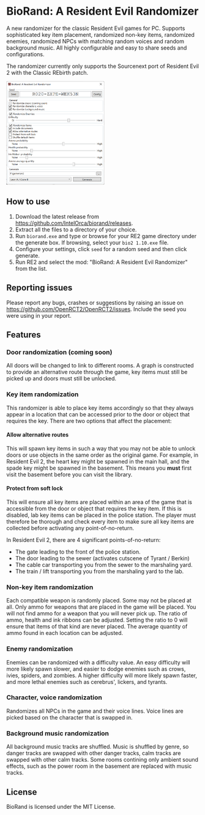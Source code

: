 # BioRand: A Resident Evil Randomizer
A new randomizer for the classic Resident Evil games for PC. Supports sophisticated key item placement, randomized non-key items, randomized enemies, randomized NPCs with matching random voices and random background music. All highly configurable and easy to share seeds and configurations.

The randomizer currently only supports the Sourcenext port of Resident Evil 2 with the Classic REbirth patch.

<a href="https://openrct2.io">
    <img src="docs/images/screenshot.png" style="width: 256px;" alt="BioRand screenshot"/>
</a>

## How to use

1. Download the latest release from https://github.com/IntelOrca/biorand/releases.
2. Extract all the files to a directory of your choice.
3. Run `biorand.exe` and type or browse for your RE2 game directory under the generate box. If browsing, select your `bio2 1.10.exe` file.
4. Configure your settings, click `seed` for a random seed and then click generate.
5. Run RE2 and select the mod: "BioRand: A Resident Evil Randomizer" from the list.

## Reporting issues
Please report any bugs, crashes or suggestions by raising an issue on https://github.com/OpenRCT2/OpenRCT2/issues.
Include the seed you were using in your report.

## Features

### Door randomization (coming soon)
All doors will be changed to link to different rooms. A graph is constructed to provide an alternative route through the game, key items must still be picked up and doors must still be unlocked.

### Key item randomization
This randomizer is able to place key items accordingly so that they always appear in a location that can be accessed prior to the door or object that requires the key. There are two options that affect the placement:

#### Allow alternative routes

This will spawn key items in such a way that you may not be able to unlock doors or use objects in the same order as the original game. For example, in Resident Evil 2, the heart key might be spawned in the main hall, and the spade key might be spawned in the basement. This means you **must** first visit the basement before you can visit the library.

#### Protect from soft lock

This will ensure all key items are placed within an area of the game that is accessible from the door or object that requires the key item. If this is disabled, lab key items can be placed in the police station. The player must therefore be thorough and check every item to make sure all key items are collected before activating any point-of-no-return.

In Resident Evil 2, there are 4 significant points-of-no-return:
* The gate leading to the front of the police station.
* The door leading to the sewer (activates cutscene of Tyrant / Berkin)
* The cable car transporting you from the sewer to the marshaling yard.
* The train / lift transporting you from the marshaling yard to the lab.

### Non-key item randomization

Each compatible weapon is randomly placed. Some may not be placed at all.
Only ammo for weapons that are placed in the game will be placed. You will not find ammo for a weapon that you will never pick up.
The ratio of ammo, health and ink ribbons can be adjusted. Setting the ratio to 0 will ensure that items of that kind are never placed.
The average quantity of ammo found in each location can be adjusted.

### Enemy randomization

Enemies can be randomized with a difficulty value. An easy difficulty will more likely spawn slower, and easier to dodge enemies such as crows, ivies, spiders, and zombies.
A higher difficulty will more likely spawn faster, and more lethal enemies such as cerebrus', lickers, and tyrants.

### Character, voice randomization

Randomizes all NPCs in the game and their voice lines. Voice lines are picked based on the character that is swapped in.

### Background music randomization

All background music tracks are shuffled. Music is shuffled by genre, so danger tracks are swapped with other danger tracks, calm tracks are swapped with other calm tracks.
Some rooms contining only ambient sound effects, such as the power room in the basement are replaced with music tracks.

## License
BioRand is licensed under the MIT License.
